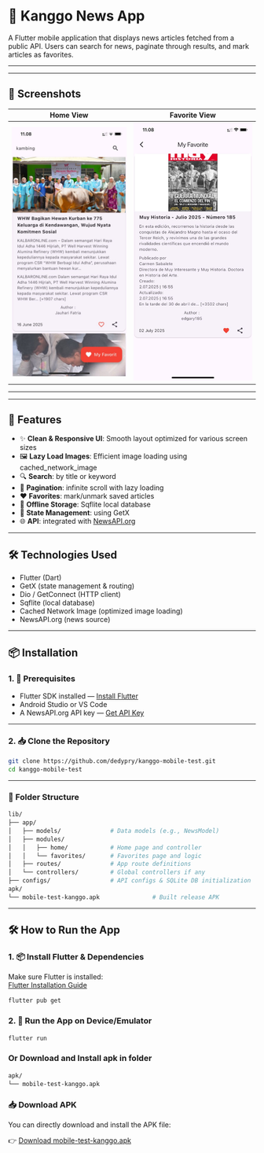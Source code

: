 # 📰 Kanggo News App

A Flutter mobile application that displays news articles fetched from a public API. Users can search for news, paginate through results, and mark articles as favorites.

---

---

## 📸 Screenshots

| Home View | Favorite View |
|-----------|---------------|
| ![Home](assets/sc2.jpeg) | ![Favorites](assets/sc1.jpeg) |

---

---

## 🚀 Features
- ✨ **Clean & Responsive UI**: Smooth layout optimized for various screen sizes
- 🖼️ **Lazy Load Images**: Efficient image loading using cached_network_image
- 🔍 **Search**: by title or keyword
- 📜 **Pagination**: infinite scroll with lazy loading
- ❤️ **Favorites**: mark/unmark saved articles
- 💾 **Offline Storage**: Sqflite local database
- 🧠 **State Management**: using GetX
- 🌐 **API**: integrated with [NewsAPI.org](https://newsapi.org/)

---

## 🛠️ Technologies Used

- Flutter (Dart)
- GetX (state management & routing)
- Dio / GetConnect (HTTP client)
- Sqflite (local database)
- Cached Network Image (optimized image loading)
- NewsAPI.org (news source)

---

## 📦 Installation

### 1. 🔧 Prerequisites

- Flutter SDK installed — [Install Flutter](https://docs.flutter.dev/get-started/install)
- Android Studio or VS Code
- A NewsAPI.org API key — [Get API Key](https://newsapi.org/)

---

### 2. 📥 Clone the Repository

```bash
git clone https://github.com/dedypry/kanggo-mobile-test.git
cd kanggo-mobile-test
```
---
### 📁 Folder Structure
```bash
lib/
├── app/
│   ├── models/              # Data models (e.g., NewsModel)
│   ├── modules/
│   │   ├── home/            # Home page and controller
│   │   └── favorites/       # Favorites page and logic
│   ├── routes/              # App route definitions
│   └── controllers/         # Global controllers if any
├── configs/                 # API configs & SQLite DB initialization
apk/
└── mobile-test-kanggo.apk               # Built release APK

```

---

## 🛠 How to Run the App

### 1. 📦 Install Flutter & Dependencies

Make sure Flutter is installed:  
[Flutter Installation Guide](https://docs.flutter.dev/get-started/install)

```bash
flutter pub get
```

### 2. 🧪 Run the App on Device/Emulator
```bash
flutter run
```

### Or Download and Install apk in folder

```bash
apk/
└── mobile-test-kanggo.apk  
```
### 📥 Download APK

You can directly download and install the APK file:

👉 [Download mobile-test-kanggo.apk](https://drive.google.com/file/d/1jmrC6VkE8lC_QP5LWBO2kiJinsmPhTOP/view?usp=sharing)
